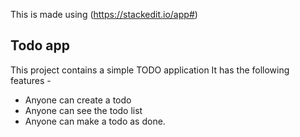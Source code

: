 This is made using (https://stackedit.io/app#)

## Todo app

This project contains a simple TODO application
It has the following features -

- Anyone can create a todo
- Anyone can see the todo list
- Anyone can make a todo as done.
